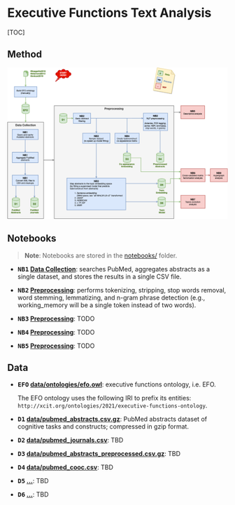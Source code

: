 # Executive Functions Text Analysis

[TOC]

## Method


![method pipeline](docs/pipeline.drawio.png)


## Notebooks

> **Note**: Notebooks are stored in the [notebooks/](notebooks/) folder.

- **<kbd>NB1</kbd> [Data Collection](notebooks/1%20Data%20Collection.ipynb)**: searches PubMed, aggregates abstracts as a single dataset, and stores the results in a single CSV file.

- **<kbd>NB2</kbd> [Preprocessing](notebooks/2%20Preprocessing.ipynb)**: performs tokenizing, stripping, stop words removal, word stemming, lemmatizing, and n-gram phrase detection (e.g., working_memory will be a single token instead of two words).

- **<kbd>NB3</kbd> [Preprocessing](notebooks/2%20Preprocessing.ipynb)**: TODO

- **<kbd>NB4</kbd> [Preprocessing](notebooks/2%20Preprocessing.ipynb)**: TODO

- **<kbd>NB5</kbd> [Preprocessing](notebooks/2%20Preprocessing.ipynb)**: TODO

## Data

- **<kbd>EFO</kbd> [data/ontologies/efo.owl](data/ontologies/efo.owl)**: executive functions ontology, i.e. EFO.
  
  The EFO ontology uses the following IRI to prefix its entities: `http://xcit.org/ontologies/2021/executive-functions-ontology`.

- **<kbd>D1</kbd> [data/pubmed_abstracts.csv.gz](data/pubmed_abstracts.csv.gz)**: PubMed abstracts dataset of cognitive tasks and constructs; compressed in gzip format.
- **<kbd>D2</kbd> [data/pubmed_journals.csv](data/pubmed_journals.csv)**: TBD

- **<kbd>D3</kbd> [data/pubmed_abstracts_preprocessed.csv.gz](data/pubmed_abstracts_preprocessed.csv.gz)**: TBD

- **<kbd>D4</kbd> [data/pubmed_cooc.csv](data/pubmed_cooc.csv)**: TBD

- **<kbd>D5</kbd> [...]()**: TBD

- **<kbd>D6</kbd> [...]()**: TBD
